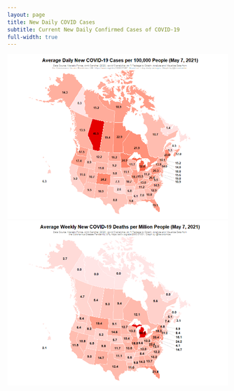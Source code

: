 ```yaml
---
layout: page
title: New Daily COVID Cases
subtitle: Current New Daily Confirmed Cases of COVID-19
full-width: true
---
```


![](Plots/COVID_map2.png) ![](Plots/COVID_deaths_map.png)

